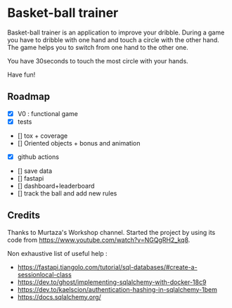 # Basket-ball trainer

Basket-ball trainer is an application to improve your dribble. During a game you have to dribble with one hand and touch a circle with the other hand. The game helps you to switch from one hand to the other one.

You have 30seconds to touch the most circle with your hands.

Have fun!


## Roadmap

- [X] V0 : functional game
- [X] tests
- [] tox + coverage
- [] Oriented objects + bonus and animation
- [X] github actions
- [] save data
- [] fastapi
- [] dashboard+leaderboard
- [] track the ball and add new rules


## Credits 

Thanks to Murtaza's Workshop channel. Started the project by using its code from https://www.youtube.com/watch?v=NGQgRH2_kq8.

Non exhaustive list of useful help : 

- https://fastapi.tiangolo.com/tutorial/sql-databases/#create-a-sessionlocal-class
- https://dev.to/ghost/implementing-sqlalchemy-with-docker-18c9
- https://dev.to/kaelscion/authentication-hashing-in-sqlalchemy-1bem
- https://docs.sqlalchemy.org/
